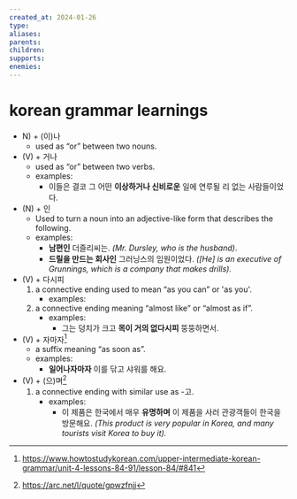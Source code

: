 ```yaml
---
created_at: 2024-01-26
type:
aliases: 
parents: 
children: 
supports: 
enemies:
---
```


# korean grammar learnings

- N) + (이)나
    - used as “or” between two nouns.
- (V) + 거나
    - used as “or” between two verbs.
    - examples:
        - 이들은 결코 그 어떤 **이상하거나 신비로운** 일에 연루될 리 없는 사람들이었다.
- (N) + 인
    - Used to turn a noun into an adjective-like form that describes the following.
    - examples:
        - **남편인** 더즐리씨는. _(Mr. Dursley, who is the husband)_.
        - **드릴을 만드는 회사인** 그러닝스의 임원이었다. _([He] is an executive of Grunnings, which is a company that makes drills)._
- (V) + 다시피
    1. a connective ending used to mean “as you can” or 'as you'.
        - examples:
    2. a connective ending meaning “almost like” or “almost as if”.
        - examples:
            - 그는 덩치가 크고 **목이 거의 없다시피** 뚱뚱하면서.
- (V) + 자마자[^1]
    - a suffix meaning “as soon as”.
	- examples:
		- **일어나자마자** 이를 닦고 샤워를 해요.
- (V) + (으)며[^2]
	1. a connective ending with similar use as -고.
		- examples:
			- 이 제품은 한국에서 매우 **유명하며** 이 제품을 사러 관광객들이 한국을 방문해요. _(This product is very popular in Korea, and many tourists visit Korea to buy it)._

[^1]: https://www.howtostudykorean.com/upper-intermediate-korean-grammar/unit-4-lessons-84-91/lesson-84/#841
[^2]: https://arc.net/l/quote/gpwzfnjj
